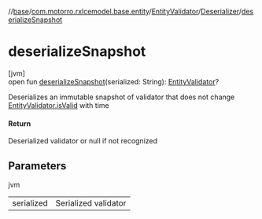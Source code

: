 //[base](../../../../index.md)/[com.motorro.rxlcemodel.base.entity](../../index.md)/[EntityValidator](../index.md)/[Deserializer](index.md)/[deserializeSnapshot](deserialize-snapshot.md)

# deserializeSnapshot

[jvm]\
open fun [deserializeSnapshot](deserialize-snapshot.md)(serialized: String): [EntityValidator](../index.md)?

Deserializes an immutable snapshot of validator that does not change [EntityValidator.isValid](../is-valid.md) with time

#### Return

Deserialized validator or null if not recognized

## Parameters

jvm

| | |
|---|---|
| serialized | Serialized validator |
